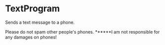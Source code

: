 # TextProgram
Sends a text message to a phone. 

Please do not spam other people's phones. 
******I am not responsible for any damages on phones!

